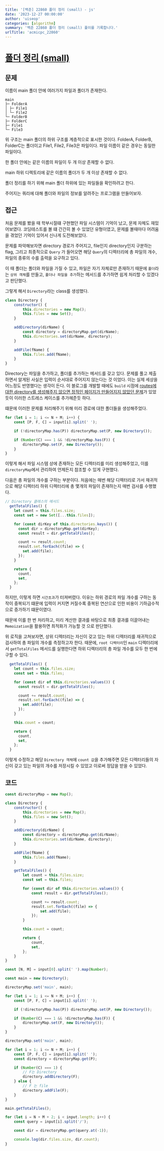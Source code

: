 ```yaml
---
title: '[백준] 22860 폴더 정리 (small) - js'
date: '2023-12-27 00:00:00'
author: 'uiseop'
categories: [algorithm]
summary: '백준 22860 폴더 정리 (small) 풀이를 기록합니다.'
urlTitle: 'acmicpc_22860'
---
```


# [폴더 정리 (small)](https://www.acmicpc.net/problem/22860)

## 문제

이름이 main 폴더 안에 여러가지 파일과 폴더가 존재한다.

```
main
├─ FolderA
│ ├─ File1
│ └─ File2
└─ FolderB
├─ FolderC
├─ File1
└─ File3
```

위 구조는 main 폴더의 하위 구조를 계층적으로 표시한 것이다. FolderA, FolderB, FolderC는 폴더이고 File1, File2, File3은 파일이다. 파일 이름이 같은 경우는 동일한 파일이다.

한 폴더 안에는 같은 이름의 파일이 두 개 이상 존재할 수 없다.

main 하위 디렉토리에 같은 이름의 폴더가 두 개 이상 존재할 수 없다.

폴더 정리를 하기 위해 main 폴더 하위에 있는 파일들을 확인하려고 한다.

주어지는 쿼리에 대해 폴더와 파일의 정보를 알려주는 프로그램을 만들어보자.

## 접근

처음 문제를 봤을 때 학부시절떄 구현했던 파일 시스템이 기억이 났고, 문제 자체도 재밌어보였다. 코딩테스트를 볼 떄 간간히 볼 수 있었던 유형이였고, 문제를 볼때마다 어려움을 겪었던 기억이 있어서 신나게 도전해보았다.

문제를 파악해보자면 directory 경로가 주어지고, file인지 directory인지 구분하는 flag, 그리고 최종적으로 `Query` 가 들어오면 해당 `Query`의 디렉터리에 총 파일의 개수, 파일의 종류의 수를 출력을 요구하고 있다.

이 때 폴더는 폴더와 파일을 가질 수 있고, 파일은 자기 자체로만 존재하기 때문에 `폴더`라는 `상위 객체`를 만들고, `폴더나 파일을 추가`하는 메서드를 추가하면 쉽게 처리할 수 있겠다고 판단했다.

그렇게 해서 `Directory`라는 class를 생성했다.

```js
class Directory {
	constructor() {
		this.directories = new Map();
		this.files = new Set();
	}

	addDirectory(dirName) {
		const directory = directoryMap.get(dirName);
		this.directories.set(dirName, directory);
	}

	addFile(fName) {
		this.files.add(fName);
	}
}
```

Directory는 파일을 추가하고, 폴더를 추가하는 메서드를 갖고 있다. 문제를 풀고 제출하면서 알게된 사실은 입력이 순서대로 주어지지 않는다는 것 이었다. 이는 실제 세상을 어느정도 반영했다는 생각이 든다. 이 블로그를 개발할 때에도 `build` 시점에 [routes에 대한 directory를 생성해주지 않으면 정적인 페이지가 만들어지지 않았던 문제](https://uiseop.github.io/1)가 있었듯이 이러한 스트레스 케이스를 추가헤준듯 하다.

떄문에 이러한 문제를 처리해주기 위해 미리 경로에 대한 폴더들을 생성해주었다.

```js
for (let i = 1; i <= N + M; i++) {
	const [P, F, C] = input[i].split(' ');

	if (!directoryMap.has(P)) directoryMap.set(P, new Directory());

	if (Number(C) === 1 && !directoryMap.has(F)) {
		directoryMap.set(F, new Directory());
	}
}
```

이렇게 해서 파일 시스템 상에 존재하는 모든 디렉터리를 미리 생성해주었고, 이를 `directoryMap`에서 관리하여 언제든지 참조할 수 있게 구현했다.

다음은 총 파일의 개수를 구하는 부분이다.
처음에는 매번 해당 디렉터리로 가서 재귀적으로 해당 디렉터리 하위 디렉터리에 총 몇개의 파일이 존재하는지 매번 검사를 수행했다.

```js
// Directory 클래스의 메서드
  getTotalFiles() {
    let count = this.files.size;
    const set = new Set([...this.files]);

    for (const dirKey of this.directories.keys()) {
      const dir = directoryMap.get(dirKey);
      const result = dir.getTotalFiles();

      count += result.count;
      result.set.forEach((file) => {
        set.add(file);
      });
    }

    return {
      count,
      set,
    };
  }
```

하지만, 이렇게 하면 `시간초과`가 터져버렸다. 이유는 하위 경로의 파일 개수를 구하는 동작이 중복되기 떄문에 입력이 커지면 커질수록 중복된 연산으로 인한 비용이 기하급수적으로 증가하기 떄문이였다.

때문에 이를 한 번 처리하고, 미리 계산한 결과를 바탕으로 최종 결과를 이끌어내는 `Memoization`을 활용하면 최적화가 가능할 것 으로 판단했다.

위 로직을 고쳐보자면, 상위 디렉터리는 자신이 갖고 있는 하위 디렉터리를 재귀적으로 검사하여 총 파일의 개수를 측정하고자 한다. 때문에, `root 디렉터리`인 `main` 디렉터리에서 `getTotalFiles` 메서드를 실행한다면 하위 디렉터리의 총 파일 개수를 모두 한 번에 구할 수 있다.

```js
  getTotalFiles() {
    let count = this.files.size;
    const set = this.files;

    for (const dir of this.directories.values()) {
      const result = dir.getTotalFiles();

      count += result.count;
      result.set.forEach((file) => {
        set.add(file);
      });
    }

    this.count = count;

    return {
      count,
      set,
    };
  }
```

이렇게 수정하고 해당 `Directory 객체`에 `count 값`을 추가해주면 모든 디렉터리들의 자신이 갖고 있는 파일의 개수를 저장시킬 수 있었고 이로써 정답을 받을 수 있었다.

## 코드

```js
const directoryMap = new Map();

class Directory {
	constructor() {
		this.directories = new Map();
		this.files = new Set();
	}

	addDirectory(dirName) {
		const directory = directoryMap.get(dirName);
		this.directories.set(dirName, directory);
	}

	addFile(fName) {
		this.files.add(fName);
	}

	getTotalFiles() {
		let count = this.files.size;
		const set = this.files;

		for (const dir of this.directories.values()) {
			const result = dir.getTotalFiles();

			count += result.count;
			result.set.forEach((file) => {
				set.add(file);
			});
		}

		this.count = count;

		return {
			count,
			set,
		};
	}
}

const [N, M] = input[0].split(' ').map(Number);

const main = new Directory();

directoryMap.set('main', main);

for (let i = 1; i <= N + M; i++) {
	const [P, F, C] = input[i].split(' ');

	if (!directoryMap.has(P)) directoryMap.set(P, new Directory());

	if (Number(C) === 1 && !directoryMap.has(F)) {
		directoryMap.set(F, new Directory());
	}
}

directoryMap.set('main', main);

for (let i = 1; i <= N + M; i++) {
	const [P, F, C] = input[i].split(' ');
	const directory = directoryMap.get(P);

	if (Number(C) === 1) {
		// F는 Directory
		directory.addDirectory(F);
	} else {
		// F 는 file
		directory.addFile(F);
	}
}

main.getTotalFiles();

for (let i = N + M + 2; i < input.length; i++) {
	const query = input[i].split('/');

	const dir = directoryMap.get(query.at(-1));

	console.log(dir.files.size, dir.count);
}
```
